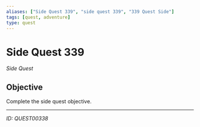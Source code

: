 ```yaml
---
aliases: ["Side Quest 339", "side quest 339", "339 Quest Side"]
tags: [quest, adventure]
type: quest
---
```


# Side Quest 339

*Side Quest*

## Objective
Complete the side quest objective.

---
*ID: QUEST00338*